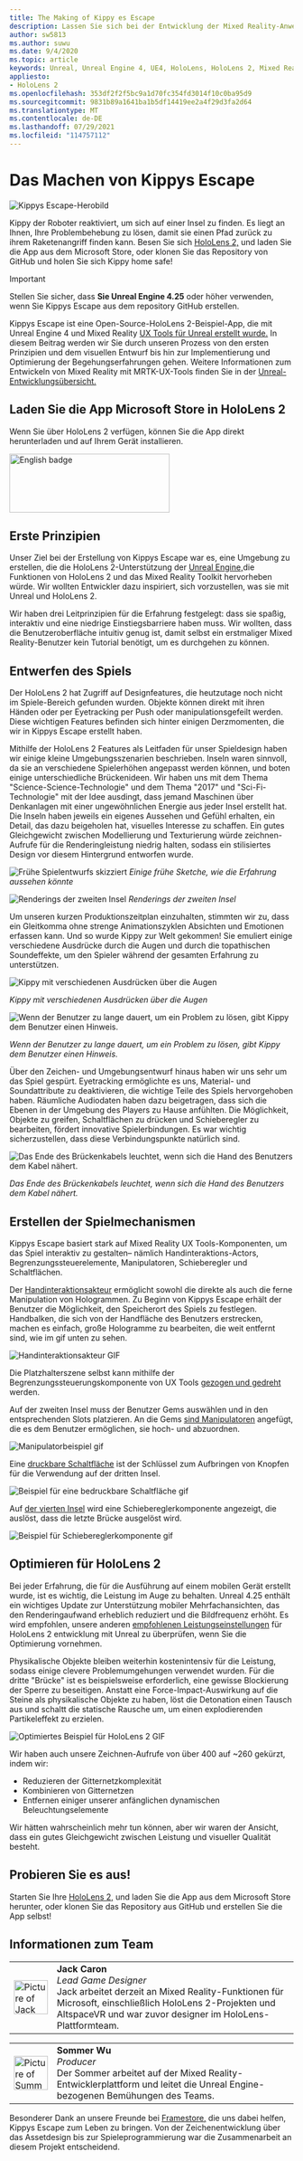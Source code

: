 ```yaml
---
title: The Making of Kippy es Escape
description: Lassen Sie sich bei der Entwicklung der Mixed Reality-Anwendung Escape von Kippy für HoloLens 2 Unreal Engine mit uns führen.
author: sw5813
ms.author: suwu
ms.date: 9/4/2020
ms.topic: article
keywords: Unreal, Unreal Engine 4, UE4, HoloLens, HoloLens 2, Mixed Reality, Bereitstellen auf gerät, PC, Dokumentation, Mixed Reality-Headset, Windows Mixed Reality-Headset, Virtual Reality-Headset
appliesto:
- HoloLens 2
ms.openlocfilehash: 353df2f2f5bc9a1d70fc354fd3014f10c0ba95d9
ms.sourcegitcommit: 9831b89a1641ba1b5df14419ee2a4f29d3fa2d64
ms.translationtype: MT
ms.contentlocale: de-DE
ms.lasthandoff: 07/29/2021
ms.locfileid: "114757112"
---
```

# <a name="the-making-of-kippys-escape"></a>Das Machen von Kippys Escape
![Kippys Escape-Herobild](images/KippysEscape_1920.jpg)

Kippy der Roboter reaktiviert, um sich auf einer Insel zu finden. Es liegt an Ihnen, Ihre Problembehebung zu lösen, damit sie einen Pfad zurück zu ihrem Raketenangriff finden kann. Besen Sie sich [HoloLens 2,](https://www.microsoft.com/p/kippys-escape/9nbd7gl86vkd) und laden Sie die [](https://github.com/microsoft/MixedReality-Unreal-KippysEscape) App aus dem Microsoft Store, oder klonen Sie das Repository von GitHub und holen Sie sich Kippy home safe!  

> [!IMPORTANT]
> Stellen Sie sicher, dass **Sie Unreal Engine 4.25** oder höher verwenden, wenn Sie Kippys Escape aus dem repository GitHub erstellen.

Kippys Escape ist eine [](/hololens/hololens2-hardware) Open-Source-HoloLens 2-Beispiel-App, die mit Unreal Engine 4 und Mixed Reality [UX Tools für Unreal erstellt wurde.](https://github.com/microsoft/MixedReality-UXTools-Unreal) In diesem Beitrag werden wir Sie durch unseren Prozess von den ersten Prinzipien und dem visuellen Entwurf bis hin zur Implementierung und Optimierung der Begehungserfahrungen gehen. Weitere Informationen zum Entwickeln von Mixed Reality mit MRTK-UX-Tools finden Sie in der [Unreal-Entwicklungsübersicht.](unreal-development-overview.md)

## <a name="download-app-from-microsoft-store-in-hololens-2"></a>Laden Sie die App Microsoft Store in HoloLens 2
Wenn Sie über HoloLens 2 verfügen, können Sie die App direkt herunterladen und auf Ihrem Gerät installieren.

<a href='//www.microsoft.com/store/apps/9nbd7gl86vkd?cid=storebadge&ocid=badge'><img src='https://developer.microsoft.com/store/badges/images/English_get-it-from-MS.png' alt='English badge' width="284px" height="104px" style='width: 284px; height: 104px;'/></a>


## <a name="first-principles"></a>Erste Prinzipien 

Unser Ziel bei der Erstellung von Kippys Escape war es, eine Umgebung zu erstellen, die die HoloLens 2-Unterstützung der [Unreal Engine,](https://docs.unrealengine.com/Platforms/AR/HoloLens2/index.html)die Funktionen von HoloLens 2 und das Mixed Reality Toolkit hervorheben würde. Wir wollten Entwickler dazu inspiriert, sich vorzustellen, was sie mit Unreal und HoloLens 2.  

Wir haben drei Leitprinzipien für die Erfahrung festgelegt: dass sie spaßig, interaktiv und eine niedrige Einstiegsbarriere haben muss. Wir wollten, dass die Benutzeroberfläche intuitiv genug ist, damit selbst ein erstmaliger Mixed Reality-Benutzer kein Tutorial benötigt, um es durchgehen zu können.  

## <a name="designing-the-game"></a>Entwerfen des Spiels 

Der HoloLens 2 hat Zugriff auf Designfeatures, die heutzutage noch nicht im Spiele-Bereich gefunden wurden. Objekte können direkt mit ihren Händen oder per Eyetracking per Push oder manipulationsgefeilt werden. Diese wichtigen Features befinden sich hinter einigen Derzmomenten, die wir in Kippys Escape erstellt haben.  

Mithilfe der HoloLens 2 Features als Leitfaden für unser Spieldesign haben wir einige kleine Umgebungsszenarien beschrieben. Inseln waren sinnvoll, da sie an verschiedene Spielerhöhen angepasst werden können, und boten einige unterschiedliche Brückenideen. Wir haben uns mit dem Thema "Science-Science-Technologie" und dem Thema "2017" und "Sci-Fi-Technologie" mit der Idee ausdingt, dass jemand Maschinen über Denkanlagen mit einer ungewöhnlichen Energie aus jeder Insel erstellt hat. Die Inseln haben jeweils ein eigenes Aussehen und Gefühl erhalten, ein Detail, das dazu beigeholen hat, visuelles Interesse zu schaffen. Ein gutes Gleichgewicht zwischen Modellierung und Texturierung würde zeichnen-Aufrufe für die Renderingleistung niedrig halten, sodass ein stilisiertes Design vor diesem Hintergrund entworfen wurde. 

![Frühe Spielentwurfs skizziert ](images/kippys-escape/kippys-escape-img-01.png)
 *Einige frühe Sketche, wie die Erfahrung aussehen könnte*

![Renderings der zweiten Insel ](images/kippys-escape/kippys-escape-img-02.png)
 *Renderings der zweiten Insel*

Um unseren kurzen Produktionszeitplan einzuhalten, stimmten wir zu, dass ein Gleitkomma ohne strenge Animationszyklen Absichten und Emotionen erfassen kann. Und so wurde Kippy zur Welt gekommen! Sie emuliert einige verschiedene Ausdrücke durch die Augen und durch die topathischen Soundeffekte, um den Spieler während der gesamten Erfahrung zu unterstützen. 

![Kippy mit verschiedenen Ausdrücken über die Augen](images/kippys-escape/kippys-escape-img-03.gif)

*Kippy mit verschiedenen Ausdrücken über die Augen*

![Wenn der Benutzer zu lange dauert, um ein Problem zu lösen, gibt Kippy dem Benutzer einen Hinweis.](images/kippys-escape/kippys-escape-img-04.gif)

*Wenn der Benutzer zu lange dauert, um ein Problem zu lösen, gibt Kippy dem Benutzer einen Hinweis.*

Über den Zeichen- und Umgebungsentwurf hinaus haben wir uns sehr um das Spiel gespürt. Eyetracking ermöglichte es uns, Material- und Soundattribute zu deaktivieren, die wichtige Teile des Spiels hervorgehoben haben. Räumliche Audiodaten haben dazu beigetragen, dass sich die Ebenen in der Umgebung des Players zu Hause anfühlten. Die Möglichkeit, Objekte zu greifen, Schaltflächen zu drücken und Schieberegler zu bearbeiten, fördert innovative Spielerbindungen. Es war wichtig sicherzustellen, dass diese Verbindungspunkte natürlich sind. 

![Das Ende des Brückenkabels leuchtet, wenn sich die Hand des Benutzers dem Kabel nähert.](images/kippys-escape/kippys-escape-img-05.gif)

*Das Ende des Brückenkabels leuchtet, wenn sich die Hand des Benutzers dem Kabel nähert.*

## <a name="building-the-game-mechanics"></a>Erstellen der Spielmechanismen 

Kippys Escape basiert stark auf Mixed Reality UX Tools-Komponenten, um das Spiel interaktiv zu gestalten– nämlich Handinteraktions-Actors, Begrenzungssteuerelemente, Manipulatoren, Schieberegler und Schaltflächen.   

Der [Handinteraktionsakteur](https://microsoft.github.io/MixedReality-UXTools-Unreal/Docs/HandInteraction.html) ermöglicht sowohl die direkte als auch die ferne Manipulation von Hologrammen. Zu Beginn von Kippys Escape erhält der Benutzer die Möglichkeit, den Speicherort des Spiels zu festlegen. Handbalken, die sich von der Handfläche des Benutzers erstrecken, machen es einfach, große Hologramme zu bearbeiten, die weit entfernt sind, wie im gif unten zu sehen.  

![Handinteraktionsakteur GIF](images/kippys-escape/kippys-escape-img-06.gif)

Die Platzhalterszene selbst kann mithilfe der Begrenzungssteuerungskomponente von UX Tools [gezogen und gedreht](https://microsoft.github.io/MixedReality-UXTools-Unreal/Docs/BoundsControl.html) werden.  

Auf der zweiten Insel muss der Benutzer Gems auswählen und in den entsprechenden Slots platzieren. An die Gems [sind Manipulatoren](https://microsoft.github.io/MixedReality-UXTools-Unreal/Docs/Manipulator.html) angefügt, die es dem Benutzer ermöglichen, sie hoch- und abzuordnen. 

![Manipulatorbeispiel gif](images/kippys-escape/kippys-escape-img-07.gif)

Eine [druckbare Schaltfläche](https://microsoft.github.io/MixedReality-UXTools-Unreal/Docs/PressableButton.html) ist der Schlüssel zum Aufbringen von Knopfen für die Verwendung auf der dritten Insel.  

![Beispiel für eine bedruckbare Schaltfläche gif](images/kippys-escape/kippys-escape-img-08.gif)

Auf [der vierten Insel](https://microsoft.github.io/MixedReality-UXTools-Unreal/Docs/PinchSlider.html) wird eine Schiebereglerkomponente angezeigt, die auslöst, dass die letzte Brücke ausgelöst wird.  

![Beispiel für Schiebereglerkomponente gif](images/kippys-escape/kippys-escape-img-09.gif) 

## <a name="optimizing-for-hololens-2"></a>Optimieren für HoloLens 2 

Bei jeder Erfahrung, die für die Ausführung auf einem mobilen Gerät erstellt wurde, ist es wichtig, die Leistung im Auge zu behalten. Unreal 4.25 enthält ein wichtiges Update zur Unterstützung mobiler Mehrfachansichten, das den Renderingaufwand erheblich reduziert und die Bildfrequenz erhöht. Es wird empfohlen, unsere anderen [empfohlenen Leistungseinstellungen](performance-recommendations-for-unreal.md) für HoloLens 2 entwicklung mit Unreal zu überprüfen, wenn Sie die Optimierung vornehmen.  

Physikalische Objekte bleiben weiterhin kostenintensiv für die Leistung, sodass einige clevere Problemumgehungen verwendet wurden. Für die dritte "Brücke" ist es beispielsweise erforderlich, eine gewisse Blockierung der Sperre zu beseitigen. Anstatt eine Force-Impact-Auswirkung auf die Steine als physikalische Objekte zu haben, löst die Detonation einen Tausch aus und schaltt die statische Rausche um, um einen explodierenden Partikeleffekt zu erzielen. 

![Optimiertes Beispiel für HoloLens 2 GIF](images/kippys-escape/kippys-escape-img-10.gif) 

Wir haben auch unsere Zeichnen-Aufrufe von über 400 auf ~260 gekürzt, indem wir: 
* Reduzieren der Gitternetzkomplexität
* Kombinieren von Gitternetzen
* Entfernen einiger unserer anfänglichen dynamischen Beleuchtungselemente

Wir hätten wahrscheinlich mehr tun können, aber wir waren der Ansicht, dass ein gutes Gleichgewicht zwischen Leistung und visueller Qualität besteht.  

## <a name="try-it-out"></a>Probieren Sie es aus! 

Starten Sie Ihre [HoloLens 2,](https://www.microsoft.com/p/kippys-escape/9nbd7gl86vkd) und laden Sie die App aus [](https://github.com/microsoft/MixedReality-Unreal-KippysEscape) dem Microsoft Store herunter, oder klonen Sie das Repository aus GitHub und erstellen Sie die App selbst!  

## <a name="about-the-team"></a>Informationen zum Team

<table style="border-collapse:collapse" padding-left="0px">
<tr>
<td style="border-style: none" width="60"><img alt="Picture of Jack Caron" width="60" height="60" src="images/kippys-escape/jack-caron.jpg"></td>
<td style="border-style: none"><b>Jack Caron</b><br><i>Lead Game Designer</i><br>Jack arbeitet derzeit an Mixed Reality-Funktionen für Microsoft, einschließlich HoloLens 2-Projekten und AltspaceVR und war zuvor designer im HoloLens-Plattformteam.</td>
</tr>
</table>

<table style="border-collapse:collapse" padding-left="0px">
<tr>
<td style="border-style: none" width="60"><img alt="Picture of Summer Wu" width="60" height="60" src="images/kippys-escape/summer-wu.jpg"></td>
<td style="border-style: none"><b>Sommer Wu</b><br><i>Producer</i><br>Der Sommer arbeitet auf der Mixed Reality-Entwicklerplattform und leitet die Unreal Engine-bezogenen Bemühungen des Teams.</td>
</tr>
</table>

Besonderer Dank an unsere Freunde bei [Framestore,](https://www.framestore.com/) die uns dabei helfen, Kippys Escape zum Leben zu bringen. Von der Zeichenentwicklung über das Assetdesign bis zur Spieleprogrammierung war die Zusammenarbeit an diesem Projekt entscheidend.